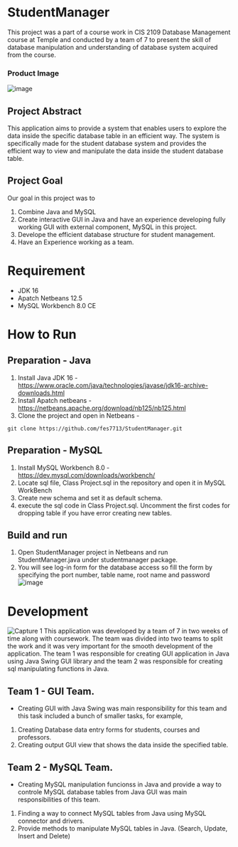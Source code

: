 # StudentManager

This project was a part of a course work in CIS 2109 Database Management course at Temple and conducted by a team of 7 to present the skill of database manipulation and understanding of database system acquired from the course.
### Product Image
![image](https://user-images.githubusercontent.com/71058334/210538013-3ba72798-bedb-4139-aca3-58822fb4eee7.png)

## Project Abstract
This application aims to provide a system that enables users to explore the data inside the specific database table in an efficient way. The system is specifically made for the student database system and provides the efficient way to view and manipulate the data inside the student database table.

## Project Goal
Our goal in this project was to 
1. Combine Java and MySQL
2. Create interactive GUI in Java and have an experience developing fully working GUI with external component, MySQL in this project.
3. Develope the efficient database structure for student management.
4. Have an Experience working as a team.

# Requirement
- JDK 16
- Apatch Netbeans 12.5
- MySQL Workbench 8.0 CE

# How to Run
## Preparation - Java
1. Install Java JDK 16 - https://www.oracle.com/java/technologies/javase/jdk16-archive-downloads.html
2. Install Apatch netbeans - https://netbeans.apache.org/download/nb125/nb125.html
3. Clone the project and open in Netbeans - 
  ```
  git clone https://github.com/fes7713/StudentManager.git 
  ```
## Preparation - MySQL
1. Install MySQL Workbench 8.0 - https://dev.mysql.com/downloads/workbench/
2. Locate sql file, Class Project.sql in the repository and open it in MySQL WorkBench
3. Create new schema and set it as default schema.
4. execute the sql code in Class Project.sql. Uncomment the first codes for dropping table if you have error creating new tables.

## Build and run
1. Open StudentManager project in Netbeans and run StudentManager.java under studentmanager package.
2. You will see log-in form for the database access so fill the form by specifying the port number, table name, root name and  password
![image](https://user-images.githubusercontent.com/71058334/210542032-cb305250-8cb4-460b-89eb-85fa1d144192.png)


# Development
![Capture 1](https://user-images.githubusercontent.com/71058334/210331324-93e3b6e9-9166-496c-984a-9cce4d12d185.PNG)
This application was developed by a team of 7 in two weeks of time along with coursework. The team was divided into two teams to split the work and it was very important for the smooth development of the application. The team 1 was responsible for creating GUI application in Java using Java Swing GUI library and the team 2 was responsible for creating sql manipulating functions in Java.

## Team 1 - GUI Team.
- Creating GUI with Java Swing was main responsibility for this team and this task included a bunch of smaller tasks, for example,
1. Creating Database data entry forms for students, courses and professors.
2. Creating output GUI view that shows the data inside the specified table.

## Team 2 - MySQL Team.
- Creating MySQL manipulation funcionss in Java and provide a way to controle MySQL database tables from Java GUI was main responsibilities of this team.
1. Finding a way to connect MySQL tables from Java using MySQL connector and drivers.
2. Provide methods to manipulate MySQL tables in Java. (Search, Update, Insert and Delete)


